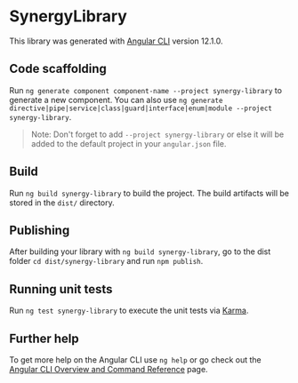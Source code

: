 # SynergyLibrary

This library was generated with [Angular CLI](https://github.com/angular/angular-cli) version 12.1.0.

## Code scaffolding

Run `ng generate component component-name --project synergy-library` to generate a new component. You can also use `ng generate directive|pipe|service|class|guard|interface|enum|module --project synergy-library`.
> Note: Don't forget to add `--project synergy-library` or else it will be added to the default project in your `angular.json` file. 

## Build

Run `ng build synergy-library` to build the project. The build artifacts will be stored in the `dist/` directory.

## Publishing

After building your library with `ng build synergy-library`, go to the dist folder `cd dist/synergy-library` and run `npm publish`.

## Running unit tests

Run `ng test synergy-library` to execute the unit tests via [Karma](https://karma-runner.github.io).

## Further help

To get more help on the Angular CLI use `ng help` or go check out the [Angular CLI Overview and Command Reference](https://angular.io/cli) page.
